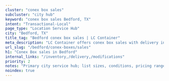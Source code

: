 ```yaml
---
cluster: "conex box sales"
subcluster: "city hub"
keyword: "conex box sales Bedford, TX"
intent: "Transactional-Local"
page_type: "Location Service Hub"
city: "Bedford, TX"
title_tag: "Bedford conex box sales | LC Container"
meta_description: "LC Container offers conex box sales with delivery in Bedford, TX. Local. Fast quotes. Since 2003."
url_slug: "/bedford/conex-boxes/sales"
h1: "Conex Box sales in Bedford"
internal_links: "/inventory,/delivery,/modifications"
priority: 2
notes: "Primary city service hub; list sizes, conditions, pricing ranges, photos, testimonials."
noindex: true
---
```


<!-- TODO: Add unique city/inventory copy, images, and internal links here. -->
